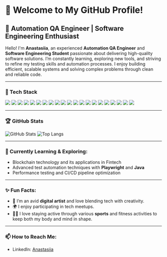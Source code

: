 # 👋 Welcome to My GitHub Profile!

## 🚀 Automation QA Engineer | Software Engineering Enthusiast

Hello! I'm **Anastasiia**, an experienced **Automation QA Engineer** and **Software Engineering Student** passionate about delivering high-quality software solutions. I’m constantly learning, exploring new tools, and striving to refine my testing skills and automation processes. I enjoy building efficient, scalable systems and solving complex problems through clean and reliable code.

---

### 💼 Tech Stack
<p align="left">
  <img src="https://img.shields.io/badge/-JavaScript-F7DF1E?style=flat-square&logo=javascript&logoColor=black" />
  <img src="https://img.shields.io/badge/-TypeScript-007ACC?style=flat-square&logo=typescript&logoColor=white" />
  <img src="https://img.shields.io/badge/-Java-007396?style=flat-square&logo=java&logoColor=white" />
  <img src="https://img.shields.io/badge/-Playwright-2EAD33?style=flat-square&logo=playwright&logoColor=white" />
  <img src="https://img.shields.io/badge/-Selenium-43B02A?style=flat-square&logo=selenium&logoColor=white" />
  <img src="https://img.shields.io/badge/-Node.js-339933?style=flat-square&logo=node.js&logoColor=white" />
  <img src="https://img.shields.io/badge/-HTML5-E34F26?style=flat-square&logo=html5&logoColor=white" />
  <img src="https://img.shields.io/badge/-CSS3-1572B6?style=flat-square&logo=css3&logoColor=white" />
  <img src="https://img.shields.io/badge/-Git-F05032?style=flat-square&logo=git&logoColor=white" />
  <img src="https://img.shields.io/badge/-Jenkins-D24939?style=flat-square&logo=jenkins&logoColor=white" />
  <img src="https://img.shields.io/badge/-GitLab-FC6D26?style=flat-square&logo=gitlab&logoColor=white" />
  <img src="https://img.shields.io/badge/-GitHub-181717?style=flat-square&logo=github&logoColor=white" />
  <img src="https://img.shields.io/badge/-Postman-FF6C37?style=flat-square&logo=postman&logoColor=white" />
  <img src="https://img.shields.io/badge/-Jira-0052CC?style=flat-square&logo=jira&logoColor=white" />
  <img src="https://img.shields.io/badge/-Swagger-85EA2D?style=flat-square&logo=swagger&logoColor=white" />
  <img src="https://img.shields.io/badge/-Allure Report-E04A00?style=flat-square&logoColor=white" />
  <img src="https://img.shields.io/badge/-k6-7D64FF?style=flat-square&logo=k6&logoColor=white" />
  <img src="https://img.shields.io/badge/-Lighthouse-F44B21?style=flat-square&logo=lighthouse&logoColor=white" />
  <img src="https://img.shields.io/badge/-RestAssured-008C45?style=flat-square&logoColor=white" />
  <img src="https://img.shields.io/badge/-AWS-232F3E?style=flat-square&logo=amazonaws&logoColor=white" />
  <img src="https://img.shields.io/badge/-Grafana-F46800?style=flat-square&logo=grafana&logoColor=white" />
</p>

---

### 🏆 GitHub Stats

![GitHub Stats](https://github-readme-stats.vercel.app/api?username=kudryanasteysha&show_icons=true&theme=radical)
![Top Langs](https://github-readme-stats.vercel.app/api/top-langs/?username=kudryanasteysha&layout=compact&theme=radical)

---

### 🌱 Currently Learning & Exploring:
- Blockchain technology and its applications in Fintech
- Advanced test automation techniques with **Playwright** and **Java**
- Performance testing and CI/CD pipeline optimization

---

### ✨ Fun Facts:
- 🎨 I’m an avid **digital artist** and love blending tech with creativity.
- 🌍 I enjoy participating in tech meetups.
- 🏋️‍♀️ I love staying active through various **sports** and fitness activities to keep both my body and mind in shape.

---

### 📫 How to Reach Me:
- LinkedIn: [Anastasiia](https://www.linkedin.com/in/anastasiia-qa-engineer)

